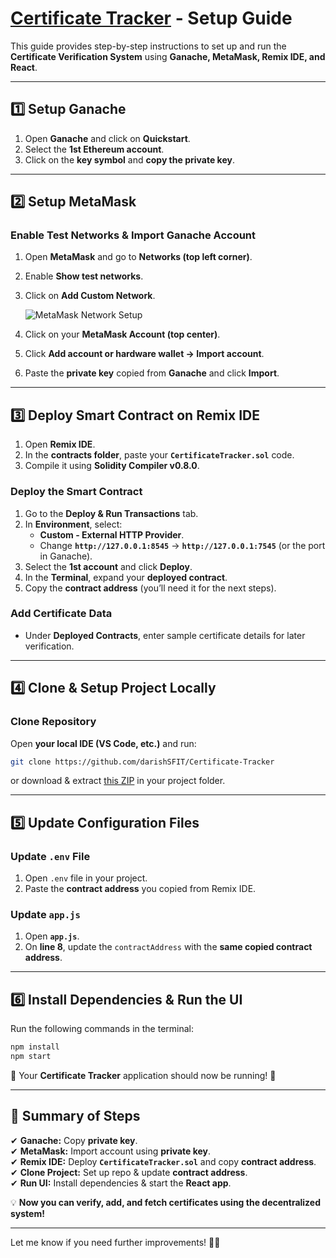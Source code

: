 # **[Certificate Tracker](https://docs.google.com/presentation/d/1uJ8Jf2m942uzLYJcpbtVhoVfmlEGJeluoRO8wgf4QVM/edit?usp=sharing) - Setup Guide**  

This guide provides step-by-step instructions to set up and run the **Certificate Verification System** using **Ganache, MetaMask, Remix IDE, and React**.

---

## **1️⃣ Setup Ganache**  
1. Open **Ganache** and click on **Quickstart**.  
2. Select the **1st Ethereum account**.  
3. Click on the **key symbol** and **copy the private key**.  

---

## **2️⃣ Setup MetaMask**  
### **Enable Test Networks & Import Ganache Account**  
1. Open **MetaMask** and go to **Networks (top left corner)**.  
2. Enable **Show test networks**.  
3. Click on **Add Custom Network**.  

   ![MetaMask Network Setup](https://i.imgur.com/NfIK0ia.png)  

4. Click on your **MetaMask Account (top center)**.  
5. Click **Add account or hardware wallet → Import account**.  
6. Paste the **private key** copied from **Ganache** and click **Import**.  

---

## **3️⃣ Deploy Smart Contract on Remix IDE**  
1. Open **Remix IDE**.  
2. In the **contracts folder**, paste your **`CertificateTracker.sol`** code.  
3. Compile it using **Solidity Compiler v0.8.0**.  

### **Deploy the Smart Contract**  
1. Go to the **Deploy & Run Transactions** tab.  
2. In **Environment**, select:  
   - **Custom - External HTTP Provider**.  
   - Change **`http://127.0.0.1:8545`** → **`http://127.0.0.1:7545`** (or the port in Ganache).  
3. Select the **1st account** and click **Deploy**.  
4. In the **Terminal**, expand your **deployed contract**.  
5. Copy the **contract address** (you’ll need it for the next steps).  

### **Add Certificate Data**  
- Under **Deployed Contracts**, enter sample certificate details for later verification.  

---

## **4️⃣ Clone & Setup Project Locally**  
### **Clone Repository**  
Open **your local IDE (VS Code, etc.)** and run:  
```sh
git clone https://github.com/darishSFIT/Certificate-Tracker
```
or download & extract [this ZIP](https://github.com/darishSFIT/Certificate-Tracker/archive/refs/heads/main.zip) in your project folder.  

---

## **5️⃣ Update Configuration Files**  
### **Update `.env` File**  
1. Open `.env` file in your project.  
2. Paste the **contract address** you copied from Remix IDE.  

### **Update `app.js`**  
1. Open **`app.js`**.  
2. On **line 8**, update the `contractAddress` with the **same copied contract address**.  

---

## **6️⃣ Install Dependencies & Run the UI**  
Run the following commands in the terminal:  

```sh
npm install
npm start
```

🚀 Your **Certificate Tracker** application should now be running! 🎉  

---

## **📌 Summary of Steps**  
✔ **Ganache:** Copy **private key**.  
✔ **MetaMask:** Import account using **private key**.  
✔ **Remix IDE:** Deploy **`CertificateTracker.sol`** and copy **contract address**.  
✔ **Clone Project:** Set up repo & update **contract address**.  
✔ **Run UI:** Install dependencies & start the **React app**.  

💡 **Now you can verify, add, and fetch certificates using the decentralized system!**  

---

Let me know if you need further improvements! 🚀🔥
